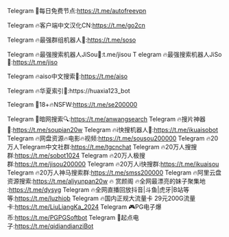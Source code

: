 Telegram 🚀每日免费节点:https://t.me/autofreevpn

Telegram 🔥客户端中文汉化CN:https://t.me/go2cn

Telegram 🔥最强群组机器人🤖:https://t.me/soso

Telegram 🔥最强搜索机器人JiSou🤖:t.me/jisou
T
elegram 🔥最强搜索机器人JiSo🤖:https://t.me/jiso

Telegram 🔥aiso中文搜索🤖:https://t.me/aiso

Telegram 🔥华夏索引🤖:https://huaxia123_bot

Telegram 🔞18️+🔥NSFW:https://t.me/se200000

Telegram 🥷暗网搜索🔍:https://t.me/anwangsearch
Telegram 🔥搜片神器🎥:https://t.me/soupian20w
Telegram 🔥i快搜机器人🤖:https://t.me/ikuaisobot
Telegram 🔥网盘资源🔥电影🔥视频:https://t.me/sousou200000
Telegram 🔥20万人Telegram中文社群:https://t.me/tgcnchat
Telegram 🔥20万人搜搜群:https://t.me/sobot1024
Telegram 🔥20万人极搜群:https://t.me/jisou200000
Telegram 🔥20万人i快搜群:https://t.me/ikuaisou
Telegram 🔥20万人神马搜索群:https://t.me/smss200000
Telegram 🔥阿里云盘资源搜索:https://t.me/aliyunpan20w
🔥 赏颜阁 🔥全网最漂亮的妹子聚集地 :https://t.me/dysyg
Telegram 🔥全网直播回放抖音|斗鱼|虎牙|B站等等:https://t.me/luzhiob
Telegram 🔥国内正规大流量卡 29元200G流量卡:https://t.me/LiuLiangKa_2024
Telegram 🎮PG电子爆币:https://t.me/PGPGSoftbot
Telegram 🎰起点电子:https://t.me/qidiandianziBot
